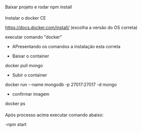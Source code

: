 ####

Baixar projeto e rodar npm install

####

Instalar o docker CE

https://docs.docker.com/install/ (escolha a versão do OS correta)

executar comando "docker" 
- APresentando os comandos a instalação esta correta

- Baixar o container

docker pull mongo

- Subir o container

docker run --name mongodb -p 27017:27017 -d mongo

- confirmar imagem 

docker ps

####
Após processo acima executar comando abaixo:

-npm start
